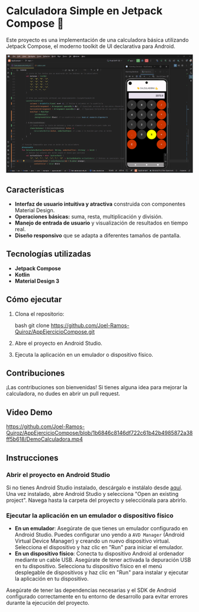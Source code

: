 # Calculadora Simple en Jetpack Compose 🧮

Este proyecto es una implementación de una calculadora básica utilizando Jetpack Compose, el moderno toolkit de UI declarativa para Android. 

<img src="https://raw.githubusercontent.com/Joel-Ramos-Quiroz/AppEjercicioCompose/main/Calculadora.png" width="900" alt="Captura de pantalla 1">

## Características

* **Interfaz de usuario intuitiva y atractiva** construida con componentes Material Design.
* **Operaciones básicas:** suma, resta, multiplicación y división.
* **Manejo de entrada de usuario** y visualización de resultados en tiempo real.
* **Diseño responsivo** que se adapta a diferentes tamaños de pantalla.

## Tecnologías utilizadas

* **Jetpack Compose**
* **Kotlin**
* **Material Design 3**

## Cómo ejecutar

1. Clona el repositorio:
   
   bash git clone https://github.com/Joel-Ramos-Quiroz/AppEjercicioCompose.git

3. Abre el proyecto en Android Studio.
4. Ejecuta la aplicación en un emulador o dispositivo físico.

## Contribuciones

¡Las contribuciones son bienvenidas! Si tienes alguna idea para mejorar la calculadora, no dudes en abrir un pull request.

## Video Demo

<!-- Agrega aquí la URL de tu video demo -->
https://github.com/Joel-Ramos-Quiroz/AppEjercicioCompose/blob/1b6846c8146df722c61b42b4985872a38ff5b618/DemoCalculadora.mp4



## Instrucciones

### Abrir el proyecto en Android Studio

Si no tienes Android Studio instalado, descárgalo e instálalo desde [aquí](https://developer.android.com/studio). Una vez instalado, abre Android Studio y selecciona "Open an existing project". Navega hasta la carpeta del proyecto y selecciónala para abrirlo.

### Ejecutar la aplicación en un emulador o dispositivo físico

- **En un emulador**: Asegúrate de que tienes un emulador configurado en Android Studio. Puedes configurar uno yendo a `AVD Manager` (Android Virtual Device Manager) y creando un nuevo dispositivo virtual. Selecciona el dispositivo y haz clic en "Run" para iniciar el emulador.
- **En un dispositivo físico**: Conecta tu dispositivo Android al ordenador mediante un cable USB. Asegúrate de tener activada la depuración USB en tu dispositivo. Selecciona tu dispositivo físico en el menú desplegable de dispositivos y haz clic en "Run" para instalar y ejecutar la aplicación en tu dispositivo.

Asegúrate de tener las dependencias necesarias y el SDK de Android configurado correctamente en tu entorno de desarrollo para evitar errores durante la ejecución del proyecto.
